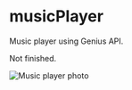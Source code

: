 # musicPlayer

Music player using Genius API.

Not finished.

![Music player photo](https://user-images.githubusercontent.com/80975936/140721452-7ff2aeb0-8a1a-4731-99ff-986b43d0f01d.png)
